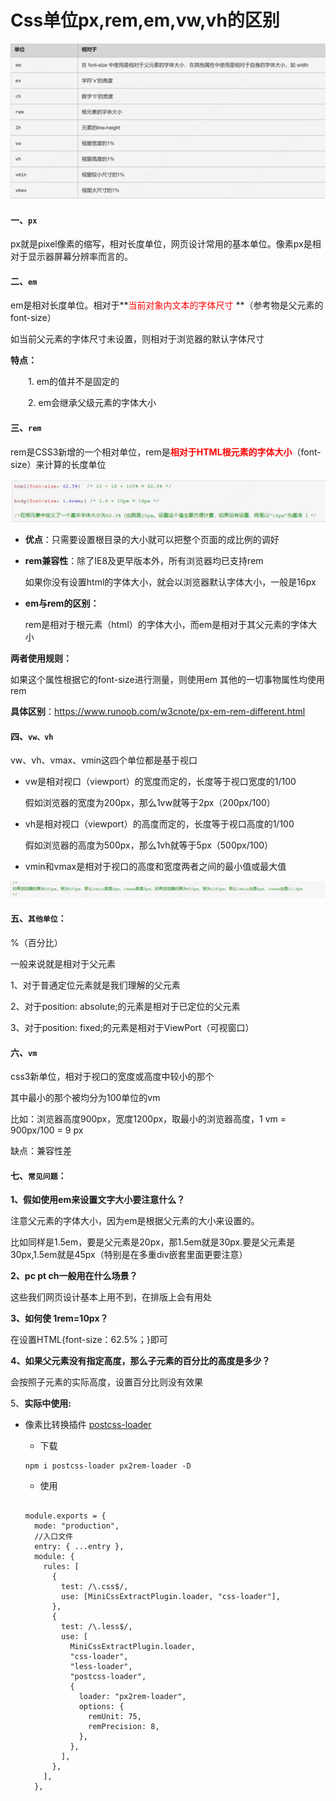 # Css单位px,rem,em,vw,vh的区别

<img src="https://raw.githubusercontent.com/JuntengMa/image/master/image-20220209174443138.png" alt="image-20220209174443138" style="zoom:80%;" />

#### **一、`px`**

px就是pixel像素的缩写，相对长度单位，网页设计常用的基本单位。像素px是相对于显示器屏幕分辨率而言的。

#### **二、`em`**

em是相对长度单位。相对于**<font color="red">当前对象内文本的字体尺寸 </font>**（参考物是父元素的font-size）

如当前父元素的字体尺寸未设置，则相对于浏览器的默认字体尺寸

**特点：**

  1. em的值并不是固定的

  2. em会继承父级元素的字体大小

#### **三、`rem`**

rem是CSS3新增的一个相对单位，rem是<font color="red">**相对于HTML根元素的字体大小**</font>（font-size）来计算的长度单位

![image-20220209173943319](https://raw.githubusercontent.com/JuntengMa/image/master/image-20220209173943319.png)

- **优点**：只需要设置根目录的大小就可以把整个页面的成比例的调好

- **rem兼容性**：除了IE8及更早版本外，所有浏览器均已支持rem

  如果你没有设置html的字体大小，就会以浏览器默认字体大小，一般是16px

- **em与rem的区别：**

  rem是相对于根元素（html）的字体大小，而em是相对于其父元素的字体大小

**两者使用规则：**

如果这个属性根据它的font-size进行测量，则使用em 其他的一切事物属性均使用rem

**具体区别**：https://www.runoob.com/w3cnote/px-em-rem-different.html

#### **四、`vw、vh`**

vw、vh、vmax、vmin这四个单位都是基于视口

- vw是相对视口（viewport）的宽度而定的，长度等于视口宽度的1/100

  假如浏览器的宽度为200px，那么1vw就等于2px（200px/100）

- vh是相对视口（viewport）的高度而定的，长度等于视口高度的1/100

  假如浏览器的高度为500px，那么1vh就等于5px（500px/100）

- vmin和vmax是相对于视口的高度和宽度两者之间的最小值或最大值

![image-20220209174301593](https://raw.githubusercontent.com/JuntengMa/image/master/image-20220209174301593.png)



#### **五、`其他单位`：**

%（百分比）

一般来说就是相对于父元素

1、对于普通定位元素就是我们理解的父元素

2、对于position: absolute;的元素是相对于已定位的父元素

3、对于position: fixed;的元素是相对于ViewPort（可视窗口）

#### **六、`vm`**

css3新单位，相对于视口的宽度或高度中较小的那个

其中最小的那个被均分为100单位的vm

比如：浏览器高度900px，宽度1200px，取最小的浏览器高度，1 vm = 900px/100 = 9 px

缺点：兼容性差



#### **七、`常见问题`：**

**1、假如使用em来设置文字大小要注意什么？**

注意父元素的字体大小，因为em是根据父元素的大小来设置的。

比如同样是1.5em，要是父元素是20px，那1.5em就是30px.要是父元素是30px,1.5em就是45px（特别是在多重div嵌套里面更要注意）

**2、pc pt ch一般用在什么场景？**

这些我们网页设计基本上用不到，在排版上会有用处

**3、如何使 1rem=10px？**

在设置HTML{font-size：62.5%；}即可

**4、如果父元素没有指定高度，那么子元素的百分比的高度是多少？**

会按照子元素的实际高度，设置百分比则没有效果

5、**实际中使用:**

- 像素比转换插件 [postcss-loader](https://www.webpackjs.com/loaders/postcss-loader/)

  - 下载

  ```
  npm i postcss-loader px2rem-loader -D
  ```

  - 使用

  ```
  
  module.exports = {
    mode: "production",
    //入口文件
    entry: { ...entry },
    module: {
      rules: [
        {
          test: /\.css$/,
          use: [MiniCssExtractPlugin.loader, "css-loader"],
        },
        {
          test: /\.less$/,
          use: [
            MiniCssExtractPlugin.loader,
            "css-loader",
            "less-loader",
            "postcss-loader",
            {
              loader: "px2rem-loader",
              options: {
                remUnit: 75,
                remPrecision: 8,
              },
            },
          ],
        },
      ],
    },
  
  ```